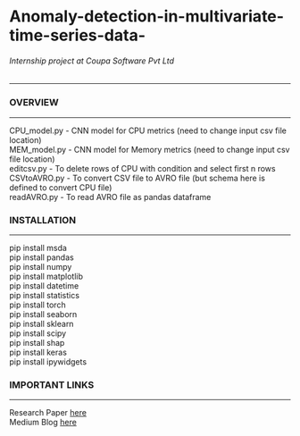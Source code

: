 # Anomaly-detection-in-multivariate-time-series-data-
###### Internship project at Coupa Software Pvt Ltd 
------

### OVERVIEW
-------
CPU_model.py - CNN model for CPU metrics (need to change input csv file location) \
MEM_model.py - CNN model for Memory metrics (need to change input csv file location)\
editcsv.py - To delete rows of CPU with condition and select first n rows \
CSVtoAVRO.py - To convert CSV file to AVRO file (but schema here is defined to convert CPU file) \
readAVRO.py - To read AVRO file as pandas dataframe 

### INSTALLATION 
-------------
pip install msda\
pip install pandas\
pip install numpy\
pip install matplotlib\
pip install datetime\
pip install statistics\
pip install torch\
pip install seaborn\
pip install sklearn\
pip install scipy\
pip install shap\
pip install keras\
pip install ipywidgets

### IMPORTANT LINKS
-----------
Research Paper [here](https://ieeexplore.ieee.org/document/8581424) \
Medium Blog [here](https://towardsdatascience.com/explainable-ai-xai-design-for-unsupervised-deep-anomaly-detector-6bd1275ed3fc)

